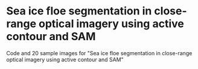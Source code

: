 # Sea ice floe segmentation in close-range optical imagery using active contour and SAM
Code and 20 sample images for "Sea ice floe segmentation in close-range optical imagery using active contour and SAM"
